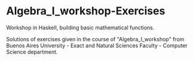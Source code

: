 # Algebra_I_workshop-Exercises
Workshop in Haskell, building basic mathematical functions.

Solutions of exercises given in the course of "Algebra_I_workshop" from Buenos Aires University - 
Exact and Natural Sciences Faculty - Computer Science department.

